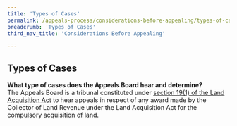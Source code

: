 ```yaml
---
title: 'Types of Cases'
permalink: /appeals-process/considerations-before-appealing/types-of-cases/
breadcrumb: 'Types of Cases'
third_nav_title: 'Considerations Before Appealing'

---
```


Types of Cases
---

**What type of cases does the Appeals Board hear and determine?** <br>
The Appeals Board is a tribunal constituted under [section 19(1) of the Land Acquisition Act](https://sso.agc.gov.sg/Act/LAA1966?ProvIds=pr19-#pr19-) to hear appeals in respect of any award made by the Collector of Land Revenue under the Land Acquisition Act for the compulsory acquisition of land.
